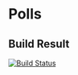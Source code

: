 # Polls 
## Build Result
[![Build Status](https://app.travis-ci.com/Akula2000/polls.svg?branch=main)](https://app.travis-ci.com/Akula2000/polls)